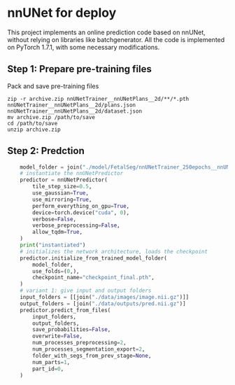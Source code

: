 # nnUNet for deploy
This project implements an online prediction code based on nnUNet, without relying on libraries like batchgenerator. All the code is implemented on PyTorch 1.7.1, with some necessary modifications.



## Step 1: Prepare pre-training files
Pack and save pre-training files
```
zip -r archive.zip nnUNetTrainer__nnUNetPlans__2d/**/*.pth nnUNetTrainer__nnUNetPlans__2d/plans.json nnUNetTrainer__nnUNetPlans__2d/dataset.json
mv archive.zip /path/to/save
cd /path/to/save
unzip archive.zip
```
## Step 2: Predction
```python
    model_folder = join("./model/FetalSeg/nnUNetTrainer_250epochs__nnUNetPlans__2d")
    # instantiate the nnUNetPredictor
    predictor = nnUNetPredictor(
        tile_step_size=0.5,
        use_gaussian=True,
        use_mirroring=True,
        perform_everything_on_gpu=True,
        device=torch.device("cuda", 0),
        verbose=False,
        verbose_preprocessing=False,
        allow_tqdm=True,
    )
    print("instantiated")
    # initializes the network architecture, loads the checkpoint
    predictor.initialize_from_trained_model_folder(
        model_folder,
        use_folds=(0,),
        checkpoint_name="checkpoint_final.pth",
    )
    # variant 1: give input and output folders
    input_folders = [[join("./data/images/image.nii.gz")]]
    output_folders = [join("./data/outputs/pred.nii.gz")]
    predictor.predict_from_files(
        input_folders,
        output_folders,
        save_probabilities=False,
        overwrite=False,
        num_processes_preprocessing=2,
        num_processes_segmentation_export=2,
        folder_with_segs_from_prev_stage=None,
        num_parts=1,
        part_id=0,
    )
```

